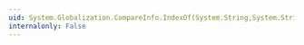 ```yaml
---
uid: System.Globalization.CompareInfo.IndexOf(System.String,System.String)
internalonly: False
---
```

